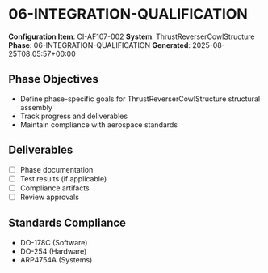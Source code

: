 # 06-INTEGRATION-QUALIFICATION

**Configuration Item**: CI-AF107-002
**System**: ThrustReverserCowlStructure
**Phase**: 06-INTEGRATION-QUALIFICATION
**Generated**: 2025-08-25T08:05:57+00:00

## Phase Objectives
- Define phase-specific goals for ThrustReverserCowlStructure structural assembly
- Track progress and deliverables
- Maintain compliance with aerospace standards

## Deliverables
- [ ] Phase documentation
- [ ] Test results (if applicable)
- [ ] Compliance artifacts
- [ ] Review approvals

## Standards Compliance
- DO-178C (Software)
- DO-254 (Hardware)
- ARP4754A (Systems)

